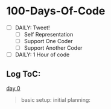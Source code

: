 # 100-Days-Of-Code

 - [ ] DAILY: Tweet!
   - [ ] Self Representation
   - [ ] Support One Coder
   - [ ] Support Another Coder
 - [ ] DAILY: 1 Hour of code

## Log ToC:

[day 0](./logs/D0.md)
> basic setup: initial planning: 
